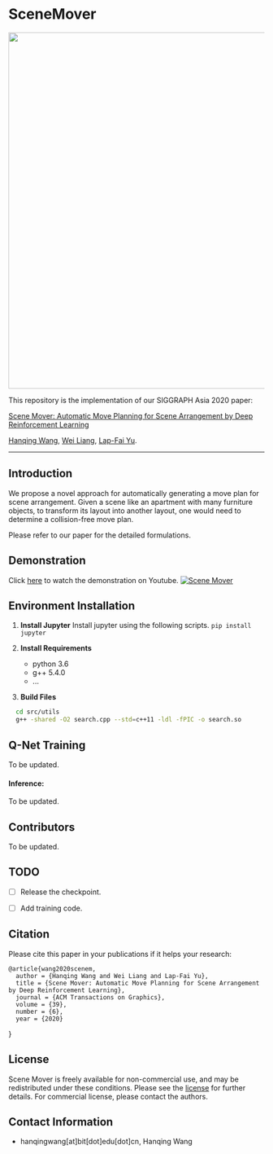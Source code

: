# SceneMover

<div align="center">
    <img src="assets/teaser.png", width="700">
</div>

This repository is the implementation of our SIGGRAPH Asia 2020 paper:

[Scene Mover: Automatic Move Planning for Scene Arrangement by Deep Reinforcement Learning](assets/mover.pdf)

[Hanqing Wang](https://https://hanqingwangai.github.io/), [Wei Liang](http://iitlab.bit.edu.cn/mcislab/~liangwei/), [Lap-Fai Yu](https://craigyuyu.github.io/home/).


-----------

## Introduction
  We propose a novel approach for automatically generating a move plan for scene arrangement. Given a scene like an apartment with many furniture objects, to transform its layout into another layout, one would need to determine a collision-free move plan.

Please refer to our paper for the detailed formulations.


## Demonstration


<!-- <div align="center">
    <img src="imgs/case.gif", width="700">
</div> -->
Click [here](https://www.youtube.com/embed/zSM-s7zh-vk) to watch the demonstration on Youtube.
[![Scene Mover](assets/case.gif)](https://www.youtube.com/embed/zSM-s7zh-vk "Scene Mover")

<!-- <iframe width="560" height="315" src="https://www.youtube.com/embed/zSM-s7zh-vk" frameborder="0" allow="accelerometer; autoplay; encrypted-media; gyroscope; picture-in-picture" allowfullscreen></iframe> -->

## Environment Installation
1. **Install Jupyter** 
  Install jupyter using the following scripts. `pip install jupyter`

2. **Install Requirements**
   - python 3.6
   - g++  5.4.0
   - ...
3. **Build Files**
```bash
  cd src/utils
  g++ -shared -O2 search.cpp --std=c++11 -ldl -fPIC -o search.so
```

## Q-Net Training
To be updated.


#### Inference:
To be updated.
<!-- 1. Download the checkpoint of the agent to directory `snap/agent/state_dict/best_val_unseen`, the checkpoint of the speaker to directory `snap/speaker/state_dict/best_val_unseen_bleu`.
2. Start a Jupyter service and run the jupyter notebook [evaluation.ipynb](evaluation.ipynb). -->


## Contributors
To be updated.

## TODO
- [ ] Release the checkpoint.
- [ ] Add training code.


## Citation
Please cite this paper in your publications if it helps your research:

    @article{wang2020scenem,
      author = {Hanqing Wang and Wei Liang and Lap-Fai Yu},
      title = {Scene Mover: Automatic Move Planning for Scene Arrangement by Deep Reinforcement Learning}, 
      journal = {ACM Transactions on Graphics},
      volume = {39},
      number = {6},
      year = {2020}
  }



## License
Scene Mover is freely available for non-commercial use, and may be redistributed under these conditions. Please see the [license](LICENSE) for further details. For commercial license, please contact the authors.

## Contact Information
- hanqingwang[at]bit[dot]edu[dot]cn, Hanqing Wang

